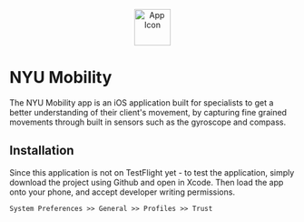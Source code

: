 <p align="center">
<img src="https://i.imgur.com/WLz38p7.png" alt="App Icon" width=64 height=64>

# NYU Mobility
The NYU Mobility app is an iOS application built for specialists to get a better understanding of their client's movement, by capturing fine grained movements
through built in sensors such as the gyroscope and compass.

## Installation
Since this application is not on TestFlight yet - to test the application, simply download the project using Github and open in Xcode.
Then load the app onto your phone, and accept developer writing permissions.

```
System Preferences >> General >> Profiles >> Trust
```
